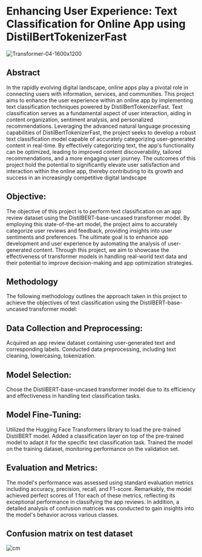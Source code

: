 # Enhancing User Experience: Text Classification for Online App using DistilBertTokenizerFast

![Transformer-04-1600x1200](https://github.com/Aravinth-Megnath/NLP-Project/assets/120720408/b202dccc-4d26-4d1e-b9aa-5fa376eacc3f)


## Abstract
In the rapidly evolving digital landscape, online apps play a pivotal role in connecting users with information, services, and communities. 
This project aims to enhance the user experience within an online app by implementing text classification techniques powered by DistilBertTokenizerFast.
Text classification serves as a fundamental aspect of user interaction, aiding in content organization, sentiment analysis, and personalized recommendations.
Leveraging the advanced natural language processing capabilities of DistilBertTokenizerFast, the project seeks to develop a robust text classification model capable of accurately categorizing user-generated content in real-time.
By effectively categorizing text, the app's functionality can be optimized, leading to improved content discoverability, tailored recommendations, and a more engaging user journey. 
The outcomes of this project hold the potential to significantly elevate user satisfaction and interaction within the online app, thereby contributing to its growth and success in an increasingly competitive digital landscape

## Objective:
The objective of this project is to perform text classification on an app review dataset using the DistilBERT-base-uncased transformer model.
By employing this state-of-the-art model, the project aims to accurately categorize user reviews and feedback, providing insights into user sentiments and preferences.
The ultimate goal is to enhance app development and user experience by automating the analysis of user-generated content.
Through this project, we aim to showcase the effectiveness of transformer models in handling real-world text data and their potential to improve decision-making and app optimization strategies.

## Methodology
The following methodology outlines the approach taken in this project to achieve the objectives of text classification using the DistilBERT-base-uncased transformer model:

## Data Collection and Preprocessing:

Acquired an app review dataset containing user-generated text and corresponding labels.
Conducted data preprocessing, including text cleaning, lowercasing, tokenization.

## Model Selection:
Chose the DistilBERT-base-uncased transformer model due to its efficiency and effectiveness in handling text classification tasks.

## Model Fine-Tuning:

Utilized the Hugging Face Transformers library to load the pre-trained DistilBERT model.
Added a classification layer on top of the pre-trained model to adapt it for the specific text classification task.
Trained the model on the training dataset, monitoring performance on the validation set.

## Evaluation and Metrics:

The model's performance was assessed using standard evaluation metrics including accuracy, precision, recall, and F1-score.
Remarkably, the model achieved perfect scores of 1 for each of these metrics, reflecting its exceptional performance in classifying the app reviews.
In addition, a detailed analysis of confusion matrices was conducted to gain insights into the model's behavior across various classes.

## Confusion matrix on test dataset

![cm](https://github.com/Aravinth-Megnath/NLP-Project/assets/120720408/926647ad-2890-4d42-9981-e1e0201079f1)


